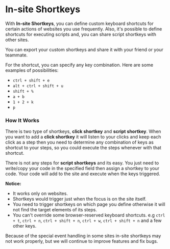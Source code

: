 # In-site Shortkeys

With **In-site Shortkeys**, you can define custom keyboard shortcuts for certain actions of websites you use frequently.
Also, it's possible to define shortcuts for executing scripts and, you can share script shortkeys with other sites.  

You can export your custom shortkeys and share it with your friend or your teammate.

For the shortcut, you can specify any key combination. Here are some examples of possibilities:
- `ctrl + shift + e`
- `alt + ctrl + shift + u`
- `shift + %`
- `a + b`
- `1 + 2 + k`
- `p`

### How It Works
There is two type of shortkeys, **click shortkey** and **script shortkey**. 
When you want to add a **click shortkey** it will listen to your clicks and keep each click as a step then you need to 
determine any combination of keys as shortcut to your steps, so you could execute the steps whenever with that shortcut.

There is not any steps for **script shortkeys** and its easy. You just need to write/copy your code in the specified field
then assign a shortkey to your code. Your code will add to the site and execute when the keys triggered.

**Notice:**
- It works only on websites.
- Shortkeys would trigger just when the focus is on the site itself.
- You need to trigger shortkeys on which page you define otherwise it will not find the target elements of its steps.
- You can't override some browser-reserved keyboard shortcuts. e.g `ctrl + t`, `ctrl + n`, `ctrl + shift + n`,
 `ctrl + w`, `ctrl + shift + n` and a few other keys. 


Because of the special event handling in some sites in-site shortkeys may not work properly, 
but we will continue to improve features and fix bugs.

